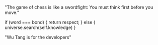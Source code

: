 "The game of chess is like a swordfight:
You must think first before you move."

if (word === bond) {
    return respect;
} else {
    universe.search(self.knowledge)
}

"Wu Tang is for the developers"
